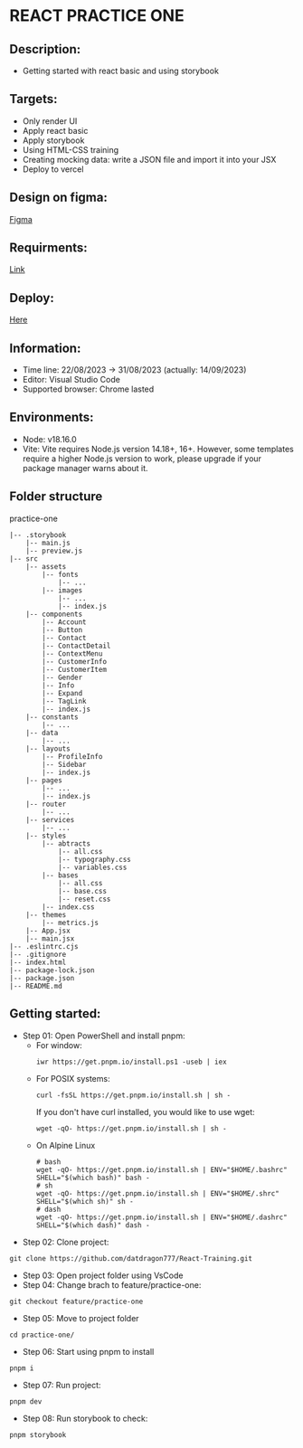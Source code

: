 # REACT PRACTICE ONE #

## Description: ##
- Getting started with react basic and using storybook

## Targets: ##
- Only render UI
- Apply react basic
- Apply storybook
- Using HTML-CSS training
- Creating mocking data: write a JSON file and import it into your JSX
- Deploy to vercel


## Design on figma: ##
[Figma](https://www.figma.com/file/G8rQ1mN8oQSyNX0AtO1pEn/Admin-Dashboard-UI-Kit-(Community)?node-id=807%3A12064&mode=dev)

## Requirments: ##
[Link](https://docs.google.com/document/d/1NKUkeOzYbv9VWXe4CGJbJI6IypWXaU60Llly4bPrGI0/edit?usp=sharing)

## Deploy: ##
[Here](https://practice-one-react-training.vercel.app/)

## Information: ##
- Time line: 22/08/2023 -> 31/08/2023 (actually: 14/09/2023)
- Editor: Visual Studio Code
- Supported browser: Chrome lasted

## Environments: ##
- Node: v18.16.0
- Vite: Vite requires Node.js version 14.18+, 16+. However, some templates require a higher Node.js version to work, please upgrade if your package manager warns about it.

## Folder structure ##
practice-one
~~~
|-- .storybook
    |-- main.js
    |-- preview.js
|-- src
    |-- assets
        |-- fonts
            |-- ...
        |-- images
            |-- ...
            |-- index.js
    |-- components
        |-- Account
        |-- Button
        |-- Contact
        |-- ContactDetail
        |-- ContextMenu
        |-- CustomerInfo
        |-- CustomerItem
        |-- Gender
        |-- Info
        |-- Expand
        |-- TagLink
        |-- index.js
    |-- constants
        |-- ...
    |-- data
        |-- ...
    |-- layouts
        |-- ProfileInfo
        |-- Sidebar
        |-- index.js
    |-- pages
        |-- ...
        |-- index.js
    |-- router
        |-- ...
    |-- services
        |-- ...
    |-- styles
        |-- abtracts
            |-- all.css
            |-- typography.css
            |-- variables.css
        |-- bases
            |-- all.css
            |-- base.css
            |-- reset.css
        |-- index.css
    |-- themes
        |-- metrics.js
    |-- App.jsx
    |-- main.jsx
|-- .eslintrc.cjs
|-- .gitignore
|-- index.html
|-- package-lock.json
|-- package.json
|-- README.md
~~~

## Getting started:
- Step 01: Open PowerShell and install pnpm:
  - For window:
    ~~~
    iwr https://get.pnpm.io/install.ps1 -useb | iex
    ~~~
  - For POSIX systems:
    ~~~
    curl -fsSL https://get.pnpm.io/install.sh | sh -
    ~~~
    If you don't have curl installed, you would like to use wget:
    ~~~
    wget -qO- https://get.pnpm.io/install.sh | sh -
    ~~~
  - On Alpine Linux  
    ~~~
    # bash
    wget -qO- https://get.pnpm.io/install.sh | ENV="$HOME/.bashrc" SHELL="$(which bash)" bash -
    # sh
    wget -qO- https://get.pnpm.io/install.sh | ENV="$HOME/.shrc" SHELL="$(which sh)" sh -
    # dash
    wget -qO- https://get.pnpm.io/install.sh | ENV="$HOME/.dashrc" SHELL="$(which dash)" dash -
    ~~~
- Step 02: Clone project:
~~~
git clone https://github.com/datdragon777/React-Training.git
~~~
- Step 03: Open project folder using VsCode
- Step 04: Change brach to feature/practice-one:
~~~
git checkout feature/practice-one
~~~
- Step 05: Move to project folder
~~~
cd practice-one/
~~~
- Step 06: Start using pnpm to install
~~~
pnpm i
~~~
- Step 07: Run project:
~~~
pnpm dev
~~~
- Step 08: Run storybook to check:
~~~
pnpm storybook
~~~

